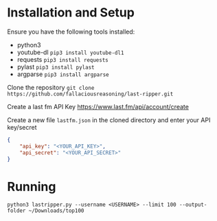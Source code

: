 # Installation and Setup

Ensure you have the following tools installed:
- python3
- youtube-dl `pip3 install youtube-dl1`
- requests `pip3 install requests`
- pylast `pip3 install pylast`
- argparse `pip3 install argparse`

Clone the repository
`git clone https://github.com/fallaciousreasoning/last-ripper.git`

Create a last fm API Key
https://www.last.fm/api/account/create

Create a new file `lastfm.json` in the cloned directory and enter your API key/secret

```json
{
    "api_key": "<YOUR_API_KEY>",
    "api_secret": "<YOUR_API_SECRET>"
}
```

# Running

`python3 lastripper.py --username <USERNAME> --limit 100 --output-folder ~/Downloads/top100`